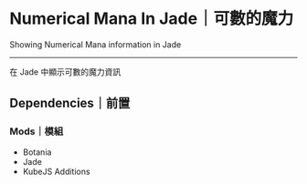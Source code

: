 # Numerical Mana In Jade｜可數的魔力

Showing Numerical Mana information in Jade

---

在 Jade 中顯示可數的魔力資訊

## Dependencies｜前置

### Mods｜模組

- Botania
- Jade
- KubeJS Additions
